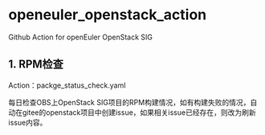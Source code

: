 # openeuler_openstack_action
Github Action for openEuler OpenStack SIG

## 1. RPM检查
Action：packge_status_check.yaml

每日检查OBS上OpenStack SIG项目的RPM构建情况，如有构建失败的情况，自动在gitee的openstack项目中创建issue，如果相关issue已经存在，则改为刷新issue内容。
